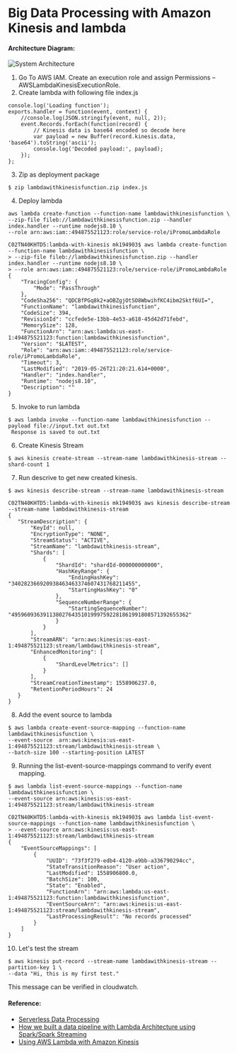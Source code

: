  # Big Data Processing with Amazon Kinesis and lambda
 
#### Architecture Diagram:
![System Architecture](https://github.com/manojknit/lambda-with-kinesis/raw/master/images/architecture.png)


1. Go To AWS IAM. Create an execution role and assign Permissions – AWSLambdaKinesisExecutionRole.
2. Create lambda with following file index.js
```
console.log('Loading function');
exports.handler = function(event, context) {
    //console.log(JSON.stringify(event, null, 2));
    event.Records.forEach(function(record) {
        // Kinesis data is base64 encoded so decode here
        var payload = new Buffer(record.kinesis.data, 'base64').toString('ascii');
        console.log('Decoded payload:', payload);
    });
};
```
3. Zip as deployment package
```
$ zip lambdawithkinesisfunction.zip index.js
```

4. Deploy lambda 
```
aws lambda create-function --function-name lambdawithkinesisfunction \
--zip-file fileb://lambdawithkinesisfunction.zip --handler index.handler --runtime nodejs8.10 \
--role arn:aws:iam::494875521123:role/service-role/iPromoLambdaRole
```
```
C02TN40KHTD5:lambda-with-kinesis mk194903$ aws lambda create-function --function-name lambdawithkinesisfunction \
> --zip-file fileb://lambdawithkinesisfunction.zip --handler index.handler --runtime nodejs8.10 \
> --role arn:aws:iam::494875521123:role/service-role/iPromoLambdaRole
{
    "TracingConfig": {
        "Mode": "PassThrough"
    },
    "CodeSha256": "QDCBfPGq8k2+aOBZgjOtSO8WbwihfKC4ibm2Sktf6UI=",
    "FunctionName": "lambdawithkinesisfunction",
    "CodeSize": 394,
    "RevisionId": "ccfede5e-13bb-4e53-a618-45d42d71febd",
    "MemorySize": 128,
    "FunctionArn": "arn:aws:lambda:us-east-1:494875521123:function:lambdawithkinesisfunction",
    "Version": "$LATEST",
    "Role": "arn:aws:iam::494875521123:role/service-role/iPromoLambdaRole",
    "Timeout": 3,
    "LastModified": "2019-05-26T21:20:21.614+0000",
    "Handler": "index.handler",
    "Runtime": "nodejs8.10",
    "Description": ""
}
```
5. Invoke to run lambda
```
$ aws lambda invoke --function-name lambdawithkinesisfunction --payload file://input.txt out.txt
 Response is saved to out.txt
```
 6. Create Kinesis Stream
```
$ aws kinesis create-stream --stream-name lambdawithkinesis-stream --shard-count 1
```
 
 7. Run descrive to get new created kinesis. 
 ```
 $ aws kinesis describe-stream --stream-name lambdawithkinesis-stream
 ```
 ```
 C02TN40KHTD5:lambda-with-kinesis mk194903$ aws kinesis describe-stream --stream-name lambdawithkinesis-stream
{
    "StreamDescription": {
        "KeyId": null,
        "EncryptionType": "NONE",
        "StreamStatus": "ACTIVE",
        "StreamName": "lambdawithkinesis-stream",
        "Shards": [
            {
                "ShardId": "shardId-000000000000",
                "HashKeyRange": {
                    "EndingHashKey": "340282366920938463463374607431768211455",
                    "StartingHashKey": "0"
                },
                "SequenceNumberRange": {
                    "StartingSequenceNumber": "49596093639113802764351019997592281861991808571392655362"
                }
            }
        ],
        "StreamARN": "arn:aws:kinesis:us-east-1:494875521123:stream/lambdawithkinesis-stream",
        "EnhancedMonitoring": [
            {
                "ShardLevelMetrics": []
            }
        ],
        "StreamCreationTimestamp": 1558906237.0,
        "RetentionPeriodHours": 24
    }
}
```
8. Add the event source to lambda
```
$ aws lambda create-event-source-mapping --function-name lambdawithkinesisfunction \
--event-source  arn:aws:kinesis:us-east-1:494875521123:stream/lambdawithkinesis-stream \
--batch-size 100 --starting-position LATEST
```
9. Running the list-event-source-mappings command to verify event mapping.
```
$ aws lambda list-event-source-mappings --function-name lambdawithkinesisfunction \
--event-source arn:aws:kinesis:us-east-1:494875521123:stream/lambdawithkinesis-stream
```
```
C02TN40KHTD5:lambda-with-kinesis mk194903$ aws lambda list-event-source-mappings --function-name lambdawithkinesisfunction \
> --event-source arn:aws:kinesis:us-east-1:494875521123:stream/lambdawithkinesis-stream
{
    "EventSourceMappings": [
        {
            "UUID": "73f3f279-edb4-4120-a9bb-a336790294cc",
            "StateTransitionReason": "User action",
            "LastModified": 1558906800.0,
            "BatchSize": 100,
            "State": "Enabled",
            "FunctionArn": "arn:aws:lambda:us-east-1:494875521123:function:lambdawithkinesisfunction",
            "EventSourceArn": "arn:aws:kinesis:us-east-1:494875521123:stream/lambdawithkinesis-stream",
            "LastProcessingResult": "No records processed"
        }
    ]
}
```
10. Let's test the stream
```
$ aws kinesis put-record --stream-name lambdawithkinesis-stream --partition-key 1 \
--data "Hi, this is my first test."
```
This message can be verified in cloudwatch.

#### Reference:
* [Serverless Data Processing](https://aws.amazon.com/lambda/data-processing/?trk=ps_a131L000005OoXQQA0)
* [How we built a data pipeline with Lambda Architecture using Spark/Spark Streaming](https://medium.com/walmartlabs/how-we-built-a-data-pipeline-with-lambda-architecture-using-spark-spark-streaming-9d3b4b4555d3)
* [Using AWS Lambda with Amazon Kinesis](https://docs.aws.amazon.com/lambda/latest/dg/with-kinesis-example.html)
